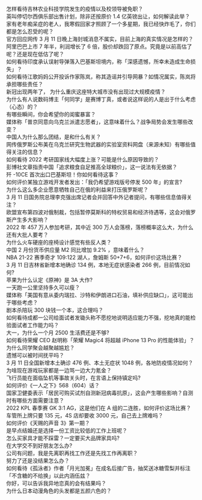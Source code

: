 怎样看待吉林农业科技学院发生的疫情以及校领导被免职？  
英叫停切尔西俱乐部出售计划，除非还按原价 1.4 亿英镑出让，如何解读此举？  
家有老年痴呆症的老人，我寒假回家才照顾了一个多星期，我已经快炸毛了，你们都是怎么忍受的呢？  
官方回应网传 3 月 11 日晚上海封城消息不属实，目前上海的真实情况是怎样的？  
阿里巴巴上市 7 年半，利润增长了 6 倍，股价却跌回了原点。究竟是以前高估了呢？还是现在低估了呢？  
如何看待印度承认误射导弹落入巴基斯坦境内，称「深感遗憾，所幸未造成生命损失」？  
如何看待江歌妈妈公开投诉作家陈岚，称其造谣并引导网暴？如情况属实，陈岚将承担哪些责任？  
新冠出现两年了， 为什么重庆这座特大城市没有出现过大规模疫情？  
为什么有人说数码博主「何同学」是赛博丁真，或者说这样说的人是出于什么考虑（心态）的？  
有哪些瞬间，你会希望你的闺蜜暴富？  
媒体称「普京同意向乌克兰派遣志愿者」，这意味着什么？战争局势会发生哪些改变？  
中国人为什么那么团结，是和什么有关？  
网传俄罗斯公布美在乌克兰研究生物武器的实验室资料网盘（来源未知）有哪些值得关注的信息？  
如何看待 2022 考研国家线大幅度上涨？可能是什么原因导致的？  
彭博社文章指责中国「追求粮食自足推高全球粮价」，这一说法有无依据？  
歼 -10CE 首次出口巴基斯坦！你如何看待这事？  
如何评价某独立游戏开发者发出：「我仍希望游戏版号停发 500 年」的宣言?  
为什么这么多企业愿意牺牲自己在俄的利益来打压俄罗斯呢？  
3 月 11 日国务院总理李克强出席记者会并回答中外记者提问，有哪些信息值得关注？  
欧盟宣布第四波对俄制裁，包括暂停莫斯科的特权贸易和经济待遇等，这会对俄罗斯产生多大影响？  
2022 年 457 万人参加考研，其中近 300 万人会落榜，落榜概率这么大，为什么还有大批人要考？  
为什么火车硬座的座椅设计感觉有些反人类？  
中国 2 月份货币供应量 M2 同比增加 9.2% ，意味着什么？  
NBA 21-22 赛季奇才 109:122 湖人，詹姆斯 50+7+6，如何评价这场比赛？  
3 月 11 日吉林省新增本地确诊 134 例，本地无症状感染者 266 例，目前情况如何?  
苹果为什么认定《原神》是 3A 大作?  
一天跑一公里坚持多久可以瘦？  
媒体称「美国有意从委内瑞拉、沙特和伊朗进口石油，填补供应缺口」，这可能出于哪些考虑？  
剧本杀陪玩 300 块钱一个本，这合理吗？  
如何看待成都一公司给面试者发锄头称不愿挖地说明适应能力不强，挖地真的能检验面试者工作能力吗？  
大一，为什么一个月 2500 生活费还是不够?  
如何看待荣耀 CEO 赵明称「荣耀 Magic4 将超越 iPhone 13 Pro 的性能体验」？  
为什么同学聚会越聚越尴尬？  
遗憾可以被时间抚平吗？  
3 月 11 日全国新增本土确诊 476 例、本土无症状 1048 例，各地防疫情况如何？  
为啥现在游戏玩家都是一边骂一边大力氪金？  
飞行员能在面临坠机等事故关头时，在言语上保持镇定吗?  
如何评价《一人之下》568（604）话？  
国家卫健委表示「居民可购买试剂自测新冠病毒抗原」，这会产生哪些影响？自测时有哪些方面需要注意？  
2022 KPL 春季赛 GK 3:1 AG，这是他们在 A 组的二连胜，如何评价这场比赛？  
车管所上牌只要 135 元，4S 店却要收 3000 元，自己去上牌难吗？  
如何评价《天赐的声音 3》第一期？  
是早点结婚还是选择一份工资比较低的工作上班呢？  
怎么买家具才能不踩雷？一定要买大品牌家具吗?  
在大学交不到好朋友怎么办?  
公司有问题，我是先离职再找工作还是先找工作再离职？  
努力了还是没结果怎么办？  
如何看待《孤泳者》作者「月光加冕」在成名后接广告，抽奖送冰糖雪梨并标注「不含糖的不给换」以此内涵伍兹？  
你好，可以告诉我异地恋真的会有结果吗？  
为什么日本动漫角色的头发都是五颜六色的？  

